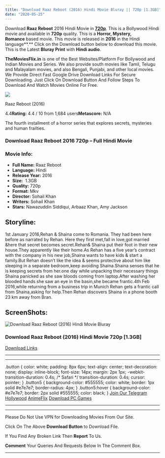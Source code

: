 ```yaml
---
title: "Download Raaz Reboot (2016) Hindi Movie Bluray || 720p [1.3GB]"
date: "2020-05-25"
---
```


Download **Raaz Reboot** 2016 Hindi Movie in [**720p**](https://1moviesflix.com/720p-movies/). This is a Bollywood Hindi movie and available in **720p** quality. This is a **Horror, Mystery, Romance** based movie. This movie is released in **2016** in the Hindi language**.** Click on the Download button below to download this movie. This is the Latest **Bluray Print** with **Hindi audio**.

**TheMoviesFlix.in** is one of the Best Websites/Platform For Bollywood and Indian Movies and Series. We also provide south movies like Tamil, Telugu and Malayalam movies, and also Bengali, Punjabi, and other local movies. We Provide Direct Fast Google Drive Download Links For Secure Downloading. Just Click On Download Button And Follow Steps To Download And Watch Movies Online For Free.

[![](https://m.media-amazon.com/images/M/MV5BMTUzOTU1MzI5MV5BMl5BanBnXkFtZTgwNDAyNTU5ODE@._V1_SX300.jpg)](https://www.imdb.com/title/tt5639388/ "Raaz Reboot")

Raaz Reboot (2016)

4.4**Rating:** 4.4 / 10 from 1,684 users**Metascore:** N/A

The fourth installment of a horror series that explores secrets, mysteries and human frailties.

### Download Raaz Reboot 2016 720p – Full Hindi Movie

### Movie Info:

- **Full Name:** Raaz Reboot
- **Language:** Hindi
- **Release Year:** 2016
- **Size:**  1.3GB
- **Quality:** 720p
- **Format:** Mkv
- **Director:** Sohail Khan
- **Writers:** Sohail Khan
- **Stars:** Nawazuddin Siddiqui, Arbaaz Khan, Amy Jackson

## Storyline:

1st January 2016,Rehan & Shaina come to Romania. They had been here before as narrated by Rehan. Here they first met,fall in love,got married &here that secret becomes secret.Rehan& Shaina put their foot in their new house.They apparently like their home.As Rehan has a five year’s contract with the company in his new job,Shaina wants to have kids & start a family.But Rehan doesn’t like the idea & seems protective about him like sleeping in a separate bedroom,keep avoiding Shaina.Shaina senses that he is keeping secrets from her.one day while unpacking their necessary things Shaina panicked as she saw bloods coming from laptop.After washing her blooded hands she saw an eye in the basin,she became frantic.4th Feb 2016,while returning from a business trip in Munich Rehan gets a frantic call from Shaina,asking for help.Then Rehan discovers Shaina in a phone booth 23 km away from Bran.

## ScreenShots:

![Download Raaz Reboot (2016) Hindi Movie Bluray](https://i.imgur.com/kKqqlDJ.jpg)

### Download Raaz Reboot (2016) Hindi Movie 720p \[1.3GB\]

[Download Links](https://1moviesflix.com?a270777880=UUk4YVJxQmxJbXBjOEtUK3JUVitUcDlieGY4N2hpNFZLM0NhRjVlNXhuUVk0dXNSa3pJMlJ1R0dDTXJXZHBZZGdqazZiWXUxQzAwbDdCWmhMTTZyaCtaeFFPallNcWNsa0hnYXY4aXdTblE9)

* * *

* * *

.button { color: white; padding: 8px 6px; text-align: center; text-decoration: none; display: inline-block; font-size: 14px; margin: 2px 1px; -webkit-transition-duration: 0.4s; /\* Safari \*/ transition-duration: 0.4s; cursor: pointer; } .button5 { background-color: #555555; color: white; border: 1px solid #e7e7e7; border-radius: 4px; } .button5:hover { background-color: #e7e7e7; border: 2px solid #555555; color: black; } [Join Our Telegram](http://gdrivepro.xyz/join.php) [Hollywood](https://moviesverse.com/) [AnimeFlix](https://animeflix.in/) [Download PC Games](https://gamesflix.net/)  

* * *

* * *

  

Please Do Not Use VPN for Downloading Movies From Our Site.

Click On The Above **Download Button** to Download File.

If You Find Any Broken Link Then **Report** To Us.

**Comment** Your Queries And Requests Below In The Comment Box.

* * *
